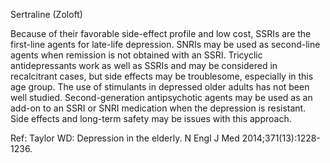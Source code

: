 Sertraline (Zoloft)

Because of their favorable side-effect profile and low cost, SSRIs are the first-line agents for late-life depression. SNRIs may be used as second-line agents when remission is not obtained with an SSRI. Tricyclic antidepressants work as well as SSRIs and may be considered in recalcitrant cases, but side effects may be troublesome, especially in this age group. The use of stimulants in depressed older adults has not been well studied. Second-generation antipsychotic agents may be used as an add-on to an SSRI or SNRI medication when the depression is resistant. Side effects and long-term safety may be issues with this approach.

Ref: Taylor WD: Depression in the elderly. N Engl J Med 2014;371(13):1228-1236.
